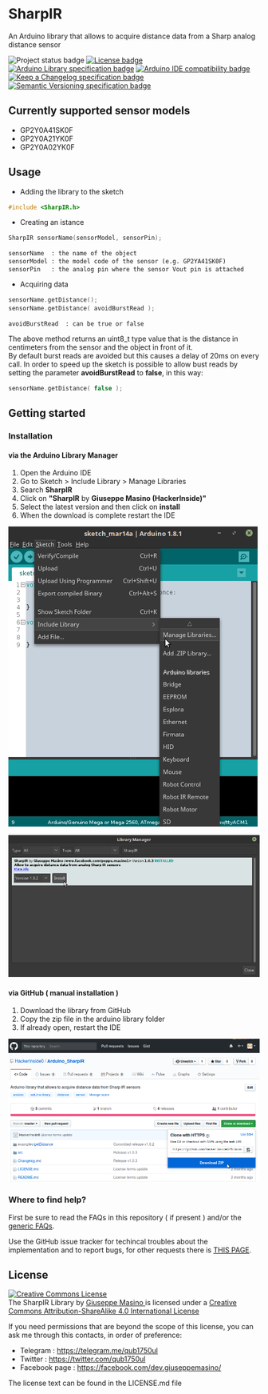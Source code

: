 # SharpIR
An Arduino library that allows to acquire distance data from a Sharp analog distance sensor

![Project status badge](https://img.shields.io/badge/Project%20status-ACTIVE-brightgreen.svg)
[![License badge](https://img.shields.io/badge/license-custom%20CC%20BY--SA%204.0-brightgreen.svg)](https://github.com/qub1750ul/Arduino_L293/blob/master/LICENSE.md)  
[![Arduino Library specification badge](https://img.shields.io/badge/Arduino%20Library%20Specification%20-rev.%202.1-blue.svg)](https://github.com/arduino/Arduino/wiki/Arduino-IDE-1.5:-Library-specification)
[![Arduino IDE compatibility badge](https://img.shields.io/badge/Arduino%20IDE%20compatibility-1.6.10+-blue.svg)](https://www.arduino.cc/en/Main/Software)  
[![Keep a Changelog specification badge](https://img.shields.io/badge/Keep%20a%20Changelog%20Specification-1.0.0-orange.svg)](http://keepachangelog.com)
[![Semantic Versioning specification badge](https://img.shields.io/badge/Semantic%20Versioning%20Specification-2.0.0-orange.svg)](http://semver.org)

## Currently supported sensor models

- GP2Y0A41SK0F  
- GP2Y0A21YK0F  
- GP2Y0A02YK0F  

## Usage

- Adding the library to the sketch

~~~c++
#include <SharpIR.h>
~~~

- Creating an istance  

~~~c++
SharpIR sensorName(sensorModel, sensorPin);
~~~
~~~
sensorName	: the name of the object   
sensorModel	: the model code of the sensor (e.g. GP2YA41SK0F)  
sensorPin	: the analog pin where the sensor Vout pin is attached  
~~~    

- Acquiring data

~~~c++
sensorName.getDistance();
sensorName.getDistance( avoidBurstRead );
~~~
~~~
avoidBurstRead	: can be true or false
~~~

The above method returns an uint8_t type value that is the distance in centimeters from the sensor and the object in front of it.  
By default burst reads are avoided but this causes a delay of 20ms on every call.
In order to speed up the sketch is possible to allow bust reads by setting the parameter **avoidBurstRead** to **false**, in this way:

~~~c++
sensorName.getDistance( false );
~~~

## Getting started

### Installation
#### via the Arduino Library Manager

1. Open the Arduino IDE
2. Go to Sketch > Include Library > Manage Libraries
3. Search **SharpIR**
4. Click on **"SharpIR** by **Giuseppe Masino (HackerInside)"**
5. Select the latest version and then click on **install**
6. When the download is complete restart the IDE

![How to open the library manager](https://github.com/HackerInside0/support_repo/blob/master/generic/ArduinoLibraryManager.png  "Go to Sketch > Include Library > Manage Libraries")

![How to download from the library manager](https://github.com/HackerInside0/support_repo/blob/master/Arduino_SharpIR/LibraryManagerTutorial.png  "Click on **SharpIR** by **Giuseppe Masino (HackerInside)**")

#### via GitHub ( manual installation )

1. Download the library from GitHub
2. Copy the zip file in the arduino library folder
3. If already open, restart the IDE

![How to download from github](https://github.com/HackerInside0/support_repo/blob/master/Arduino_SharpIR/downloadFromGitHub.png "Click on **SharpIR** by **Giuseppe Masino (HackerInside)**")

### Where to find help?

First be sure to read the FAQs in this repository ( if present ) and/or the [generic FAQs](https://www.facebook.com/notes/giuseppe-masino/faqs-about-my-works/197854657355058).

Use the GitHub issue tracker for techincal troubles about the implementation and to report bugs, for other requests there is [THIS PAGE](http://www.facebook.com/dev.hackerinside/).


## License ##
<a rel="license" href="http://creativecommons.org/licenses/by-sa/4.0/">
<img alt="Creative Commons License" style="border-width:0" src="https://i.creativecommons.org/l/by-sa/4.0/88x31.png" />
</a>
<br />
<span xmlns:dct="http://purl.org/dc/terms/" property="dct:title">The SharpIR Library</span>
by <a xmlns:cc="http://creativecommons.org/ns#" href="https://facebook.com/dev.giuseppemasino" property="cc:attributionName" rel="cc:attributionURL">Giuseppe Masino </a>
is licensed under a <a rel="license" href="http://creativecommons.org/licenses/by-sa/4.0/">Creative Commons Attribution-ShareAlike 4.0 International License</a>

If you need permissions that are beyond the scope of this license, you can ask me through this contacts,
in order of preference:  

- Telegram : <a xmlns:cc="http://creativecommons.org/ns#" href="https://telegram.me/qub1750ul" rel="cc:morePermissions">https://telegram.me/qub1750ul</a>
- Twitter : <a xmlns:cc="http://creativecommons.org/ns#" href="https://telegram.me/qub1750ul" rel="cc:morePermissions">https://twitter.com/qub1750ul</a>
- Facebook page : <a xmlns:cc="http://creativecommons.org/ns#" href="https://facebook.com/dev.giuseppemasino/" rel="cc:morePermissions">https://facebook.com/dev.giuseppemasino/</a>

The license text can be found in the LICENSE.md file
